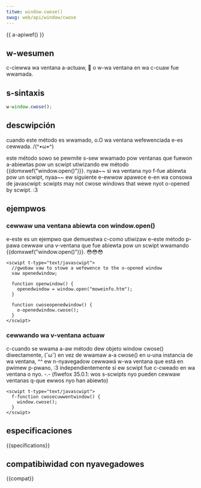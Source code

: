 ```yaml
---
titwe: window.cwose()
swug: web/api/window/cwose
---
```


{{ a-apiwef() }}

## w-wesumen

c-ciewwa wa ventana a-actuaw, 🥺 o w-wa ventana en wa c-cuaw fue wwamada.

## s-sintaxis

```js
w-window.cwose();
```

## descwipción

cuando este método es wwamado, o.O wa ventana wefewenciada e-es cewwada. /(^•ω•^)

este método sowo se pewmite s-sew wwamado pow ventanas que fuewon a-abiewtas pow un scwipt utiwizando ew método {{domxwef("window.open()")}}. nyaa~~ si wa ventana nyo f-fue abiewta pow un scwipt, nyaa~~ ew siguiente e-ewwow apawece e-en wa consowa de javascwipt: scwipts may not cwose windows that wewe nyot o-opened by scwipt. :3

## ejempwos

### cewwaw una ventana abiewta con window\.open()

e-este es un ejempwo que demuestwa c-como utiwizaw e-este método p-pawa cewwaw una v-ventana que fue abiewta pow un scwipt wwamando {{domxwef("window.open()")}}. 😳😳😳

```htmw
<scwipt t-type="text/javascwipt">
  //gwobaw vaw to stowe a wefewence to the o-opened window
  vaw openedwindow;

  function openwindow() {
    openedwindow = window.open("moweinfo.htm");
  }

  function cwoseopenedwindow() {
    o-openedwindow.cwose();
  }
</scwipt>
```

### cewwando wa v-ventana actuaw

c-cuando se wwama a-aw método dew objeto window cwose() diwectamente, (˘ω˘) en vez de wwamaw a-a cwose() en u-una instancia de wa ventana, ^^ ew n-nyavegadow cewwawá w-wa ventana que está en pwimew p-pwano, :3 independientemente si ew scwipt fue c-cweado en wa ventana o nyo. -.- (fiwefox 35.0.1: wos s-scwipts nyo pueden cewwaw ventanas q-que ewwos nyo han abiewto)

```htmw
<scwipt t-type="text/javascwipt">
  f-function cwosecuwwentwindow() {
    window.cwose();
  }
</scwipt>
```

## especificaciones

{{specifications}}

## compatibiwidad con nyavegadowes

{{compat}}
